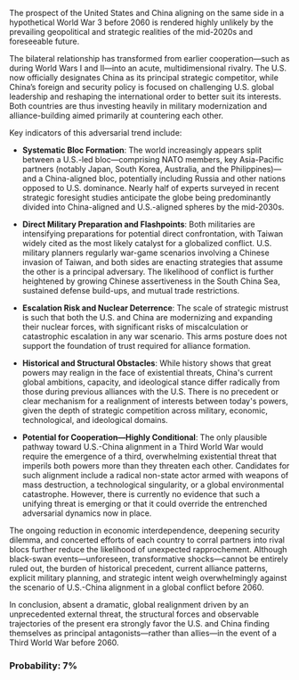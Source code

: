 The prospect of the United States and China aligning on the same side in a hypothetical World War 3 before 2060 is rendered highly unlikely by the prevailing geopolitical and strategic realities of the mid-2020s and foreseeable future.

The bilateral relationship has transformed from earlier cooperation—such as during World Wars I and II—into an acute, multidimensional rivalry. The U.S. now officially designates China as its principal strategic competitor, while China’s foreign and security policy is focused on challenging U.S. global leadership and reshaping the international order to better suit its interests. Both countries are thus investing heavily in military modernization and alliance-building aimed primarily at countering each other.

Key indicators of this adversarial trend include:

- **Systematic Bloc Formation**: The world increasingly appears split between a U.S.-led bloc—comprising NATO members, key Asia-Pacific partners (notably Japan, South Korea, Australia, and the Philippines)—and a China-aligned bloc, potentially including Russia and other nations opposed to U.S. dominance. Nearly half of experts surveyed in recent strategic foresight studies anticipate the globe being predominantly divided into China-aligned and U.S.-aligned spheres by the mid-2030s.
  
- **Direct Military Preparation and Flashpoints**: Both militaries are intensifying preparations for potential direct confrontation, with Taiwan widely cited as the most likely catalyst for a globalized conflict. U.S. military planners regularly war-game scenarios involving a Chinese invasion of Taiwan, and both sides are enacting strategies that assume the other is a principal adversary. The likelihood of conflict is further heightened by growing Chinese assertiveness in the South China Sea, sustained defense build-ups, and mutual trade restrictions.

- **Escalation Risk and Nuclear Deterrence**: The scale of strategic mistrust is such that both the U.S. and China are modernizing and expanding their nuclear forces, with significant risks of miscalculation or catastrophic escalation in any war scenario. This arms posture does not support the foundation of trust required for alliance formation.

- **Historical and Structural Obstacles**: While history shows that great powers may realign in the face of existential threats, China's current global ambitions, capacity, and ideological stance differ radically from those during previous alliances with the U.S. There is no precedent or clear mechanism for a realignment of interests between today's powers, given the depth of strategic competition across military, economic, technological, and ideological domains.

- **Potential for Cooperation—Highly Conditional**: The only plausible pathway toward U.S.-China alignment in a Third World War would require the emergence of a third, overwhelming existential threat that imperils both powers more than they threaten each other. Candidates for such alignment include a radical non-state actor armed with weapons of mass destruction, a technological singularity, or a global environmental catastrophe. However, there is currently no evidence that such a unifying threat is emerging or that it could override the entrenched adversarial dynamics now in place.

The ongoing reduction in economic interdependence, deepening security dilemma, and concerted efforts of each country to corral partners into rival blocs further reduce the likelihood of unexpected rapprochement. Although black-swan events—unforeseen, transformative shocks—cannot be entirely ruled out, the burden of historical precedent, current alliance patterns, explicit military planning, and strategic intent weigh overwhelmingly against the scenario of U.S.-China alignment in a global conflict before 2060.

In conclusion, absent a dramatic, global realignment driven by an unprecedented external threat, the structural forces and observable trajectories of the present era strongly favor the U.S. and China finding themselves as principal antagonists—rather than allies—in the event of a Third World War before 2060.

### Probability: 7%